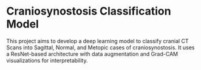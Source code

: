 # **Craniosynostosis Classification Model**

This project aims to develop a deep learning model to classify cranial CT Scans into Sagittal, Normal, and Metopic cases of craniosynostosis. It uses a ResNet-based architecture with data augmentation and Grad-CAM visualizations for interpretability. 
